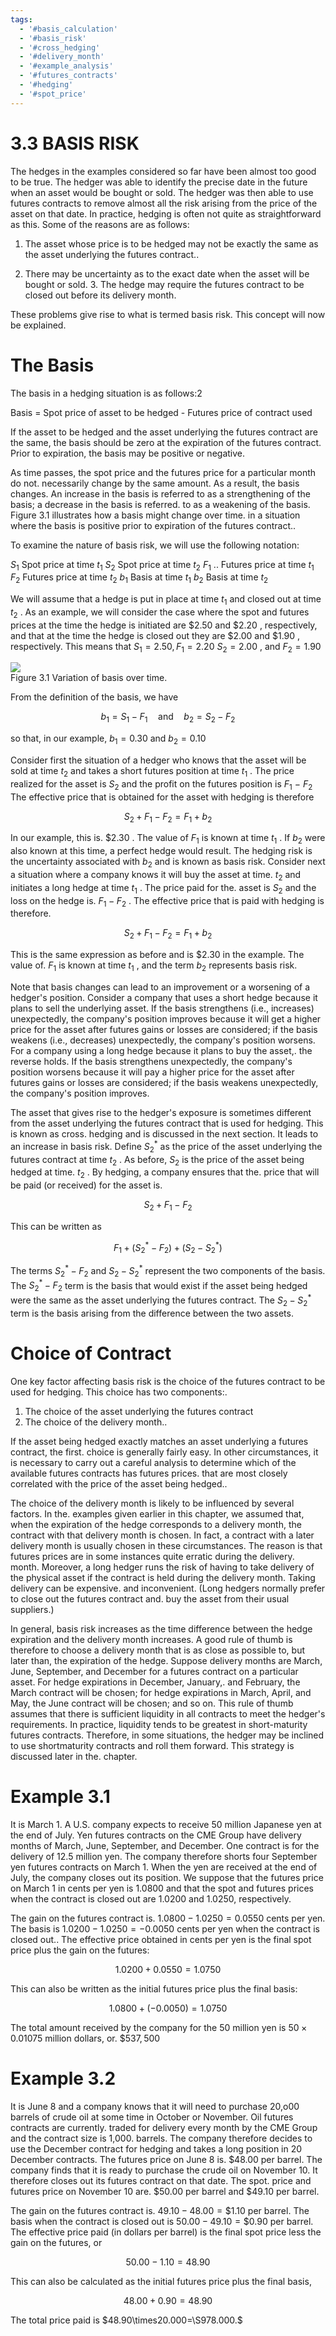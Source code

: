 ```yaml
---
tags:
  - '#basis_calculation'
  - '#basis_risk'
  - '#cross_hedging'
  - '#delivery_month'
  - '#example_analysis'
  - '#futures_contracts'
  - '#hedging'
  - '#spot_price'
---
```

# 3.3 BASIS RISK  

The hedges in the examples considered so far have been almost too good to be true. The hedger was able to identify the precise date in the future when an asset would be bought or sold. The hedger was then able to use futures contracts to remove almost all the risk arising from the price of the asset on that date. In practice, hedging is often not quite as straightforward as this. Some of the reasons are as follows:  

1. The asset whose price is to be hedged may not be exactly the same as the asset underlying the futures contract..  

2. There may be uncertainty as to the exact date when the asset will be bought or sold. 3. The hedge may require the futures contract to be closed out before its delivery month.  

These problems give rise to what is termed basis risk. This concept will now be explained.  

# The Basis  

The basis in a hedging situation is as follows:2  

Basis $=$ Spot price of asset to be hedged - Futures price of contract used  

If the asset to be hedged and the asset underlying the futures contract are the same, the basis should be zero at the expiration of the futures contract. Prior to expiration, the basis may be positive or negative.  

As time passes, the spot price and the futures price for a particular month do not. necessarily change by the same amount. As a result, the basis changes. An increase in the basis is referred to as a strengthening of the basis; a decrease in the basis is referred. to as a weakening of the basis. Figure 3.1 illustrates how a basis might change over time. in a situation where the basis is positive prior to expiration of the futures contract..  

To examine the nature of basis risk, we will use the following notation:  

$S_{1}$ Spot price at time $t_{1}$ $S_{2}$ Spot price at time $t_{2}$ $F_{1}$ .. Futures price at time $t_{1}$ $F_{2}$ Futures price at time $t_{2}$ $b_{1}$ Basis at time $t_{1}$ $b_{2}$ Basis at time $t_{2}$  

We will assume that a hedge is put in place at time $t_{1}$ and closed out at time $t_{2}$ . As an example, we will consider the case where the spot and futures prices at the time the hedge is initiated are $\$2.50$ and $\$2.20$ , respectively, and that at the time the hedge is closed out they are $\$2.00$ and $\$1.90$ , respectively. This means that $S_{1}=2.50,F_{1}=2.20$ $S_{2}=2.00$ , and $F_{2}=1.90$  

![](images/2086bec2cc543cadd9fd3f9ad139c921d19d3c35dcfb836246d70a2bee4654a0.jpg)  
Figure 3.1 Variation of basis over time.  

From the definition of the basis, we have  

$$
b_{1}=S_{1}-F_{1}\quad\mathrm{and}\quad b_{2}=S_{2}-F_{2}
$$  

so that, in our example, $b_{1}=0.30$ and $b_{2}=0.10$  

Consider first the situation of a hedger who knows that the asset will be sold at time $t_{2}$ and takes a short futures position at time $t_{1}$ . The price realized for the asset is $S_{2}$ and the profit on the futures position is $F_{1}\mathrm{~-~}F_{2}$ The effective price that is obtained for the asset with hedging is therefore  

$$
S_{2}+F_{1}-F_{2}=F_{1}+b_{2}
$$  

In our example, this is. $\$2.30$ . The value of $F_{1}$ is known at time $t_{1}$ . If $b_{2}$ were also known at this time, a perfect hedge would result. The hedging risk is the uncertainty associated with $b_{2}$ and is known as basis risk. Consider next a situation where a company knows it will buy the asset at time. $t_{2}$ and initiates a long hedge at time $t_{1}$ . The price paid for the. asset is $S_{2}$ and the loss on the hedge is. $F_{1}-F_{2}$ . The effective price that is paid with hedging is therefore.  

$$
S_{2}+F_{1}-F_{2}=F_{1}+b_{2}
$$  

This is the same expression as before and is $\$2.30$ in the example. The value of. $F_{1}$ is known at time $t_{1}$ , and the term $b_{2}$ represents basis risk.  

Note that basis changes can lead to an improvement or a worsening of a hedger's position. Consider a company that uses a short hedge because it plans to sell the underlying asset. If the basis strengthens (i.e., increases) unexpectedly, the company's position improves because it will get a higher price for the asset after futures gains or losses are considered; if the basis weakens (i.e., decreases) unexpectedly, the company's position worsens. For a company using a long hedge because it plans to buy the asset,. the reverse holds. If the basis strengthens unexpectedly, the company's position worsens because it will pay a higher price for the asset after futures gains or losses are considered; if the basis weakens unexpectedly, the company's position improves.  

The asset that gives rise to the hedger's exposure is sometimes different from the asset underlying the futures contract that is used for hedging. This is known as cross. hedging and is discussed in the next section. It leads to an increase in basis risk. Define $S_{2}^{*}$ as the price of the asset underlying the futures contract at time $t_{2}$ . As before, $S_{2}$ is the price of the asset being hedged at time. $t_{2}$ . By hedging, a company ensures that the. price that will be paid (or received) for the asset is.  

$$
S_{2}+F_{1}-F_{2}
$$  

This can be written as  

$$
F_{1}+(S_{2}^{*}-F_{2})+(S_{2}-S_{2}^{*})
$$  

The terms $S_{2}^{*}-F_{2}$ and $S_{2}-S_{2}^{*}$ represent the two components of the basis. The $S_{2}^{*}-F_{2}$ term is the basis that would exist if the asset being hedged were the same as the asset underlying the futures contract. The $S_{2}-S_{2}^{*}$ term is the basis arising from the difference between the two assets.  

# Choice of Contract  

One key factor affecting basis risk is the choice of the futures contract to be used for hedging. This choice has two components:.  

1. The choice of the asset underlying the futures contract   
2. The choice of the delivery month..  

If the asset being hedged exactly matches an asset underlying a futures contract, the first. choice is generally fairly easy. In other circumstances, it is necessary to carry out a careful analysis to determine which of the available futures contracts has futures prices. that are most closely correlated with the price of the asset being hedged..  

The choice of the delivery month is likely to be influenced by several factors. In the. examples given earlier in this chapter, we assumed that, when the expiration of the hedge corresponds to a delivery month, the contract with that delivery month is chosen. In fact, a contract with a later delivery month is usually chosen in these circumstances. The reason is that futures prices are in some instances quite erratic during the delivery. month. Moreover, a long hedger runs the risk of having to take delivery of the physical asset if the contract is held during the delivery month. Taking delivery can be expensive. and inconvenient. (Long hedgers normally prefer to close out the futures contract and. buy the asset from their usual suppliers.)  

In general, basis risk increases as the time difference between the hedge expiration and the delivery month increases. A good rule of thumb is therefore to choose a delivery month that is as close as possible to, but later than, the expiration of the hedge. Suppose delivery months are March, June, September, and December for a futures contract on a particular asset. For hedge expirations in December, January,. and February, the March contract will be chosen; for hedge expirations in March, April, and May, the June contract will be chosen; and so on. This rule of thumb assumes that there is sufficient liquidity in all contracts to meet the hedger's requirements. In practice, liquidity tends to be greatest in short-maturity futures contracts. Therefore, in some situations, the hedger may be inclined to use shortmaturity contracts and roll them forward. This strategy is discussed later in the. chapter.  

# Example 3.1  

It is March 1. A U.S. company expects to receive 50 million Japanese yen at the end of July. Yen futures contracts on the CME Group have delivery months of March, June, September, and December. One contract is for the delivery of 12.5 million yen. The company therefore shorts four September yen futures contracts on March 1. When the yen are received at the end of July, the company closes out its position. We suppose that the futures price on March 1 in cents per yen is 1.0800 and that the spot and futures prices when the contract is closed out are 1.0200 and 1.0250, respectively.  

The gain on the futures contract is. $1.0800-1.0250=0.0550$ cents per yen. The basis is $1.0200-1.0250=-0.0050$ cents per yen when the contract is closed out.. The effective price obtained in cents per yen is the final spot price plus the gain on the futures:  

$$
1.0200+0.0550=1.0750
$$  

This can also be written as the initial futures price plus the final basis:  

$$
1.0800+(-0.0050)=1.0750
$$  

The total amount received by the company for the 50 million yen is $50\times0.01075$ million dollars, or. $\$537,500$  

# Example 3.2  

It is June 8 and a company knows that it will need to purchase 20,o00 barrels of crude oil at some time in October or November. Oil futures contracts are currently. traded for delivery every month by the CME Group and the contract size is 1,000. barrels. The company therefore decides to use the December contract for hedging and takes a long position in 20 December contracts. The futures price on June 8 is. $\$48.00$ per barrel. The company finds that it is ready to purchase the crude oil on November 10. It therefore closes out its futures contract on that date. The spot. price and futures price on November 10 are. $\$50.00$ per barrel and $\$49.10$ per barrel.  

The gain on the futures contract is. $49.10-48.00=\$1.10$ per barrel. The basis when the contract is closed out is $50.00-49.10=\$0.90$ per barrel. The effective price paid (in dollars per barrel) is the final spot price less the gain on the futures, or  

$$
50.00-1.10=48.90
$$  

This can also be calculated as the initial futures price plus the final basis,  

$$
48.00+0.90=48.90
$$  

The total price paid is $48.90\times20.000=\S978.000.$  
